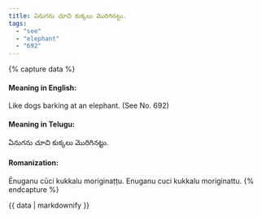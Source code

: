 ```yaml
---
title: ఏనుగను చూచి కుక్కలు మొరిగినట్టు.
tags:
  - "see"
  - "elephant"
  - "692"
---
```


{% capture data %}
#### Meaning in English:
Like dogs barking at an elephant.
(See No. 692)

#### Meaning in Telugu:
ఏనుగను చూచి కుక్కలు మొరిగినట్టు.

#### Romanization:
Ēnuganu cūci kukkalu moriginaṭṭu.
Enuganu cuci kukkalu moriginattu.
{% endcapture %}

{{ data | markdownify }}

